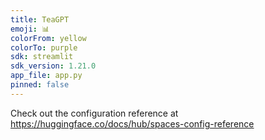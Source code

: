 ```yaml
---
title: TeaGPT
emoji: 📊
colorFrom: yellow
colorTo: purple
sdk: streamlit
sdk_version: 1.21.0
app_file: app.py
pinned: false
---
```


Check out the configuration reference at https://huggingface.co/docs/hub/spaces-config-reference
